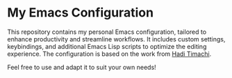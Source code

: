 # My Emacs Configuration

This repository contains my personal Emacs configuration, tailored to enhance productivity and streamline workflows. 
It includes custom settings, keybindings, and additional Emacs Lisp scripts to optimize the editing experience. 
The configuration is based on the work from [Hadi Timachi](https://codeberg.org/haditim/dotemacs).

Feel free to use and adapt it to suit your own needs! 
